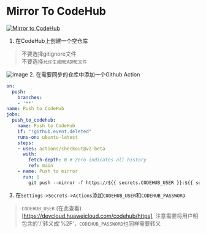 # Mirror To CodeHub 
[![Mirror to CodeHub](https://github.com/mars167/mirror_to_codehub/actions/workflows/main.yml/badge.svg)](https://github.com/mars167/mirror_to_codehub/actions/workflows/main.yml)
1. 在CodeHub上创建一个空仓库
> 不要选择gitignore文件  
> 不要选择`允许生成README文件`  

![image](https://user-images.githubusercontent.com/29228178/195547639-ae60c6b9-eadf-441c-a95b-0ed42aa33183.png)
2. 在需要同步的仓库中添加一个Github Action 
```yml 
on:
  push:
    branches:
    - '**'
name: Push to CodeHub
jobs:
  push_to_codehub:
    name: Push to CodeHub
    if: "!github.event.deleted"
    runs-on: ubuntu-latest
    steps:
    - uses: actions/checkout@v2-beta
      with:
        fetch-depth: 0 # Zero indicates all history
        ref: main
    - name: Push to mirror
      run: |
        git push --mirror -f https://${{ secrets.CODEHUB_USER }}:${{ secrets.CODEHUB_PASSWORD }}@codehub.devcloud.huaweicloud.com/scrum-demo00006/repo_for_mirror.git
```
3. 在`Settings->Secrets->Actions`添加`CODEHUB_USER`和`CODEHUB_PASSWORD`
> `CODEHUB_USER` (在此查看)[https://devcloud.huaweicloud.com/codehub/https], 注意需要将用户明包含的'/'转义成'%2F'，`CODEHUB_PASSWORD`也同样需要转义
